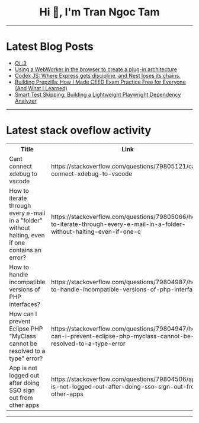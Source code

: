<h1 align="center">Hi 👋, I'm Tran Ngoc Tam</h1>

---

# Latest Blog Posts 
<!-- BLOG-POST-LIST:START -->
- [Oi :3](https://dev.to/pachicodes/oi-3-4ikf)
- [Using a WebWorker in the browser to create a plug-in architecture](https://dev.to/tracygjg/using-a-webworker-in-the-browser-to-create-a-plug-in-architecture-2i41)
- [Codex JS: Where Express gets discipline, and Nest loses its chains.](https://dev.to/c1ancy/codex-js-where-express-gets-discipline-and-nest-loses-its-chains-2dec)
- [Building Prepzilla: How I Made CEED Exam Practice Free for Everyone &lpar;And What I Learned&rpar;](https://dev.to/randomchikbum/building-prepzilla-how-i-made-ceed-exam-practice-free-for-everyone-and-what-i-learned-4n12)
- [Smart Test Skipping: Building a Lightweight Playwright Dependency Analyzer](https://dev.to/gustavomeilus/smart-test-skipping-building-a-lightweight-playwright-dependency-analyzer-13bk)
<!-- BLOG-POST-LIST:END -->

---

# Latest stack oveflow activity
<table>
  <tr><th>Title</th><th>Link</th></tr>
  <!-- STACKOVERFLOW:START --><tr><td>Cant connect xdebug to vscode</td><td>https://stackoverflow.com/questions/79805121/cant-connect-xdebug-to-vscode</td></tr><tr><td>How to iterate through every e-mail in a &quot;folder&quot; without halting, even if one contains an error?</td><td>https://stackoverflow.com/questions/79805066/how-to-iterate-through-every-e-mail-in-a-folder-without-halting-even-if-one-c</td></tr><tr><td>How to handle incompatible versions of PHP interfaces?</td><td>https://stackoverflow.com/questions/79804987/how-to-handle-incompatible-versions-of-php-interfaces</td></tr><tr><td>How can I prevent Eclipse PHP &quot;MyClass cannot be resolved to a type&quot; error?</td><td>https://stackoverflow.com/questions/79804947/how-can-i-prevent-eclipse-php-myclass-cannot-be-resolved-to-a-type-error</td></tr><tr><td>App is not logged out after doing SSO sign out from other apps</td><td>https://stackoverflow.com/questions/79804506/app-is-not-logged-out-after-doing-sso-sign-out-from-other-apps</td></tr><!-- STACKOVERFLOW:END -->
</table>

---


